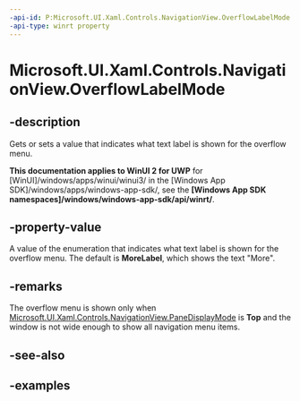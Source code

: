 ```yaml
---
-api-id: P:Microsoft.UI.Xaml.Controls.NavigationView.OverflowLabelMode
-api-type: winrt property
---
```

<!-- Property syntax.
public NavigationViewOverflowLabelMode OverflowLabelMode { get;  set; }
-->

# Microsoft.UI.Xaml.Controls.NavigationView.OverflowLabelMode


## -description

Gets or sets a value that indicates what text label is shown for the overflow menu.


**This documentation applies to WinUI 2 for UWP** for [WinUI]/windows/apps/winui/winui3/ in the [Windows App SDK]/windows/apps/windows-app-sdk/, see the **[Windows App SDK namespaces]/windows/windows-app-sdk/api/winrt/**.

## -property-value

A value of the enumeration that indicates what text label is shown for the overflow menu. The default is **MoreLabel**, which shows the text "More".


## -remarks

The overflow menu is shown only when [Microsoft.UI.Xaml.Controls.NavigationView.PaneDisplayMode](navigationview_panedisplaymode.md) is **Top** and the window is not wide enough to show all navigation menu items.


## -see-also


## -examples


